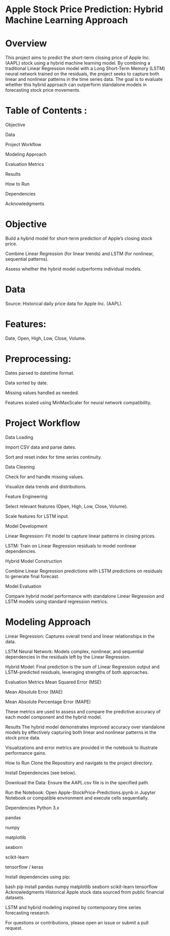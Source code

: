 
# Apple Stock Price Prediction: Hybrid Machine Learning Approach

# Overview

This project aims to predict the short-term closing price of Apple Inc. (AAPL) stock using a hybrid machine learning model. By combining a traditional Linear Regression model with a Long Short-Term Memory (LSTM) neural network trained on the residuals, the project seeks to capture both linear and nonlinear patterns in the time series data. The goal is to evaluate whether this hybrid approach can outperform standalone models in forecasting stock price movements.

# Table of Contents :

Objective

Data

Project Workflow

Modeling Approach

Evaluation Metrics

Results

How to Run

Dependencies

Acknowledgments

# Objective
Build a hybrid model for short-term prediction of Apple’s closing stock price.

Combine Linear Regression (for linear trends) and LSTM (for nonlinear, sequential patterns).

Assess whether the hybrid model outperforms individual models.

# Data
Source: Historical daily price data for Apple Inc. (AAPL).

# Features: 

Date, Open, High, Low, Close, Volume.

# Preprocessing:

Dates parsed to datetime format.

Data sorted by date.

Missing values handled as needed.

Features scaled using MinMaxScaler for neural network compatibility.

# Project Workflow

Data Loading

Import CSV data and parse dates.

Sort and reset index for time series continuity.

Data Cleaning

Check for and handle missing values.

Visualize data trends and distributions.

Feature Engineering

Select relevant features (Open, High, Low, Close, Volume).

Scale features for LSTM input.

Model Development

Linear Regression: Fit model to capture linear patterns in closing prices.

LSTM: Train on Linear Regression residuals to model nonlinear dependencies.

Hybrid Model Construction

Combine Linear Regression predictions with LSTM predictions on residuals to generate final forecast.

Model Evaluation

Compare hybrid model performance with standalone Linear Regression and LSTM models using standard regression metrics.

# Modeling Approach
Linear Regression: Captures overall trend and linear relationships in the data.

LSTM Neural Network: Models complex, nonlinear, and sequential dependencies in the residuals left by the Linear Regression.

Hybrid Model: Final prediction is the sum of Linear Regression output and LSTM-predicted residuals, leveraging strengths of both approaches.

Evaluation Metrics
Mean Squared Error (MSE)

Mean Absolute Error (MAE)

Mean Absolute Percentage Error (MAPE)

These metrics are used to assess and compare the predictive accuracy of each model component and the hybrid model.

Results
The hybrid model demonstrates improved accuracy over standalone models by effectively capturing both linear and nonlinear patterns in the stock price data.

Visualizations and error metrics are provided in the notebook to illustrate performance gains.

How to Run
Clone the Repository and navigate to the project directory.

Install Dependencies (see below).

Download the Data: Ensure the AAPL.csv file is in the specified path.

Run the Notebook: Open Apple-StockPrice-Predictions.ipynb in Jupyter Notebook or compatible environment and execute cells sequentially.

Dependencies
Python 3.x

pandas

numpy

matplotlib

seaborn

scikit-learn

tensorflow / keras

Install dependencies using pip:

bash
pip install pandas numpy matplotlib seaborn scikit-learn tensorflow
Acknowledgments
Historical Apple stock data sourced from public financial datasets.

LSTM and hybrid modeling inspired by contemporary time series forecasting research.

For questions or contributions, please open an issue or submit a pull request.
